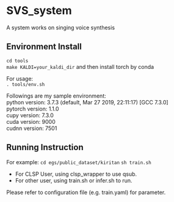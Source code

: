# SVS_system
A system works on singing voice synthesis

## Environment Install

`cd tools` \
`make KALDI=your_kaldi_dir`
and then install torch by conda

For usage: \
`. tools/env.sh`

Followings are my sample environment: \
python version: 3.7.3 (default, Mar 27 2019, 22:11:17)  [GCC 7.3.0] \
pytorch version: 1.1.0 \
cupy version: 7.3.0 \
cuda version: 9000 \
cudnn version: 7501

## Running Instruction

For example:
    `cd egs/public_dataset/kiritan` 
    `sh train.sh` 

- For CLSP User, using clsp_wrapper to use qsub.
- For other user, using train.sh or infer.sh to run.

Please refer to configuration file (e.g. train.yaml) for parameter.


